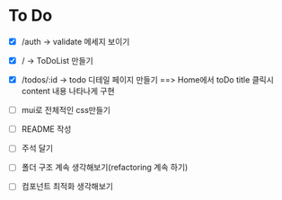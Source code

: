 # To Do

- [x] /auth -> validate 메세지 보이기

- [x] / -> ToDoList 만들기

- [x] /todos/:id -> todo 디테일 페이지 만들기 ==> Home에서 toDo title 클릭시 content 내용 나타나게 구현

- [ ] mui로 전체적인 css만들기

- [ ] README 작성

- [ ] 주석 달기

- [ ] 폴더 구조 계속 생각해보기(refactoring 계속 하기)

- [ ] 컴포넌트 최적화 생각해보기
